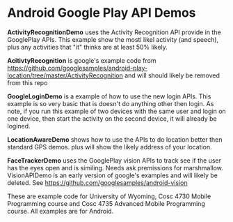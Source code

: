 # Android Google Play API Demos

<b>ActivityRecognitionDemo</b> uses the Activity Recognition API provide in the GooglePlay APIs.  This example show the mostl likel activity (and speech), plus any activities that "it" thinks are at least 50% likely.  

<b>AcitivtyRecognition</b> is google's example code from https://github.com/googlesamples/android-play-location/tree/master/ActivityRecognition and will should likely be removed from this repo

<b>GoogleLoginDemo</b> is a example of how to use the new login APIs.  This example is so very basic that is doesn't do anything other then login.  As note, if you run this example of two devices with the same user and login on one device, then start the activity on the second device, it will already be logined.

<b>LocationAwareDemo</b> shows how to use the APIs to do location better then standard GPS demos.  plus will show the likely address of your location.

<b>FaceTrackerDemo</b> uses the GooglePlay vision APIs to track see if the user has the eyes open and is similing.  Needs ask premissions for marshmallow.  VisionAPIDemo is an early version of google's examples and will likely be deleted.  See https://github.com/googlesamples/android-vision 

These are example code for University of Wyoming, Cosc 4730 Mobile Programming course and Cosc 4735 Advanced Mobile Programming course.
All examples are for Android.

